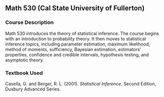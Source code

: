 ## Math 530 (Cal State University of Fullerton)

### Course Description
Math 530 introduces the theory of statistical inference. The course begins with an introduction to probability theory. It then moves to statistical inference topics, including parameter estimation, maximum likelihood, method of moments, sufficiency, Bayesian estimation, estimators' properties, confidence and credible intervals, hypothesis testing, and asymptotic theory.

### Textbook Used
Casella, G. and Berger, R. L. (2001). *Statistical Inference*, Second Edition, Duxbury Advanced Series.
